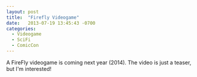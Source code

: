 ```yaml
---
layout: post
title:  "Firefly Videogame"
date:   2013-07-19 13:45:43 -0700
categories:
  - Videogame
  - SciFi
  - ComicCon
---
```


A FireFly videogame is coming next year (2014). The video is just a teaser, but I'm interested!

